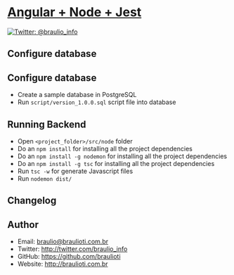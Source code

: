 # [Angular + Node + Jest](https://brau.io)

[![Twitter: @braulio_info](https://img.shields.io/badge/contact-@braulio_info-blue.svg?style=flat)](https://twitter.com/braulio_info)

## Configure database



## Configure database

- Create a sample database in PostgreSQL
- Run `script/version_1.0.0.sql` script file into database

## Running Backend

- Open `<project_folder>/src/node` folder
- Do an `npm install` for installing all the project dependencies
- Do an `npm install -g nodemon` for installing all the project dependencies
- Do an `npm install -g tsc` for installing all the project dependencies
- Run `tsc -w` for generate Javascript files
- Run `nodemon dist/` 

## Changelog

## Author
- Email: braulio@braulioti.com.br
- Twitter: http://twitter.com/braulio_info
- GitHub: https://github.com/braulioti
- Website: http://braulioti.com.br